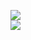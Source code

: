 [![](https://img.shields.io/badge/Made%20With-Github%20Spray-lightgrey.svg?style=for-the-badge&logo=github)](https://github.com/Annihil/github-spray#13765)  
[![](https://i.imgur.com/2DrTn0Z.gif)](https://github.com/Annihil/github-spray)
